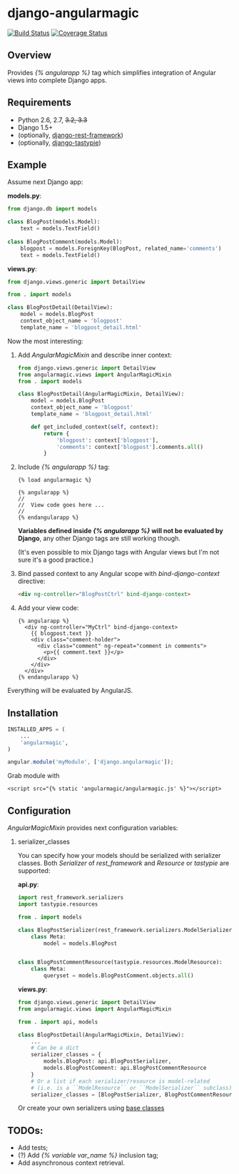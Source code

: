 # django-angularmagic

[![Build Status](https://travis-ci.org/dferens/django-angularmagic.svg?branch=master)](https://travis-ci.org/dferens/django-angularmagic)
[![Coverage Status](https://coveralls.io/repos/dferens/django-angularmagic/badge.png?branch=master)](https://coveralls.io/r/dferens/django-angularmagic?branch=master)

## Overview

Provides *{% angularapp %}* tag which simplifies integration of Angular views into complete Django apps.

## Requirements

* Python 2.6, 2.7, ~~3.2, 3.3~~
* Django 1.5+
* (optionally, [django-rest-framework](https://github.com/tomchristie/django-rest-framework))
* (optionally, [django-tastypie](https://github.com/toastdriven/django-tastypie))

## Example

Assume next Django app:

**models.py**:

```python
from django.db import models

class BlogPost(models.Model):
    text = models.TextField()
  
class BlogPostComment(models.Model):
    blogpost = models.ForeignKey(BlogPost, related_name='comments')
    text = models.TextField()
```

**views.py**:

```python
from django.views.generic import DetailView

from . import models

class BlogPostDetail(DetailView):
    model = models.BlogPost
    context_object_name = 'blogpost'
    template_name = 'blogpost_detail.html'
```

Now the most interesting:

1. Add *AngularMagicMixin* and describe inner context:

    ```python
    from django.views.generic import DetailView
    from angularmagic.views import AngularMagicMixin
    from . import models

    class BlogPostDetail(AngularMagicMixin, DetailView):
        model = models.BlogPost
        context_object_name = 'blogpost'
        template_name = 'blogpost_detail.html'

        def get_included_context(self, context):
            return {
                'blogpost': context['blogpost'],
                'comments': context['blogpost'].comments.all()
            }
    ```

1. Include *{% angularapp %}* tag:

    ```django
    {% load angularmagic %}
    
    {% angularapp %}
    //
    //  View code goes here ...
    //
    {% endangularapp %}
    ```
    
    **Variables defined inside *{% angularapp %}* will not be evaluated by Django**, any other Django tags are still working though.
    
    (It's even possible to mix Django tags with Angular views but I'm not sure it's a good practice.)

1. Bind passed context to any Angular scope with *bind-django-context* directive:

    ```html
    <div ng-controller="BlogPostCtrl" bind-django-context>
    ```

1. Add your view code:
    
    ```django
    {% angularapp %}
      <div ng-controller="MyCtrl" bind-django-context>
        {{ blogpost.text }}
        <div class="comment-holder">
          <div class="comment" ng-repeat="comment in comments">
            <p>{{ comment.text }}</p>
          </div>
        </div>
      </div>
    {% endangularapp %}
    ```

Everything will be evaluated by AngularJS.

## Installation

```python
INSTALLED_APPS = (
    ...
    'angularmagic',
)
```
```javascript
angular.module('myModule', ['django.angularmagic']);
```

Grab module with

```django
<script src="{% static 'angularmagic/angularmagic.js' %}"></script>
```

## Configuration

*AngularMagicMixin* provides next configuration variables:

1. serializer_classes

    You can specify how your models should be serialized with serializer classes.
    Both *Serializer* of *rest_framework* and *Resource* or *tastypie* are supported:
    
    **api.py**:
    
    ```python
    import rest_framework.serializers
    import tastypie.resources
    
    from . import models
    
    class BlogPostSerializer(rest_framework.serializers.ModelSerializer):
        class Meta:
            model = models.BlogPost


    class BlogPostCommentResource(tastypie.resources.ModelResource):
        class Meta:
            queryset = models.BlogPostComment.objects.all()

    ```
    
    **views.py**:
    
    ```python
    from django.views.generic import DetailView
    from angularmagic.views import AngularMagicMixin
    
    from . import api, models
    
    class BlogPostDetail(AngularMagicMixin, DetailView):
        ...
        # Can be a dict
        serializer_classes = {
            models.BlogPost: api.BlogPostSerializer,
            models.BlogPostComment: api.BlogPostCommentResource
        }
        # Or a list if each serializer/resource is model-related
        # (i.e. is a ``ModelResource`` or ``ModelSerializer`` subclass):
        serializer_classes = [BlogPostSerializer, BlogPostCommentResource]
    ```
    
    Or create your own serializers using [base classes](/angularmagic/base.py)

## TODOs:
* Add tests;
* (?) Add *{% variable var_name %}* inclusion tag;
* Add asynchronous context retrieval.
